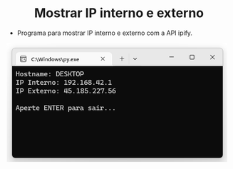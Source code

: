<h1 align="center">Mostrar IP interno e externo</h1>

- Programa para mostrar IP interno e externo com a API ipify.

![Screenshot](https://github.com/AndrewVargas1991/Mostrar-IP-interno-externo/blob/main/imagens/Tela.png)
